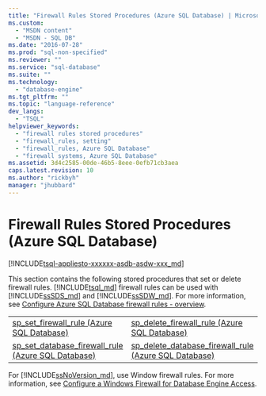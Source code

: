 ```yaml
---
title: "Firewall Rules Stored Procedures (Azure SQL Database) | Microsoft Docs"
ms.custom: 
  - "MSDN content"
  - "MSDN - SQL DB"
ms.date: "2016-07-28"
ms.prod: "sql-non-specified"
ms.reviewer: ""
ms.service: "sql-database"
ms.suite: ""
ms.technology: 
  - "database-engine"
ms.tgt_pltfrm: ""
ms.topic: "language-reference"
dev_langs: 
  - "TSQL"
helpviewer_keywords: 
  - "firewall rules stored procedures"
  - "firewall_rules, setting"
  - "firewall_rules, Azure SQL Database"
  - "firewall systems, Azure SQL Database"
ms.assetid: 3d4c2585-00de-46b5-8eee-0efb71cb3aea
caps.latest.revision: 10
ms.author: "rickbyh"
manager: "jhubbard"
---
```

# Firewall Rules Stored Procedures (Azure SQL Database)
[!INCLUDE[tsql-appliesto-xxxxxx-asdb-asdw-xxx_md](../../../relational-databases/reference/system-dynamic-management-views/includes/tsql-appliesto-xxxxxx-asdb-asdw-xxx-md.md)]

  This section contains the following stored procedures that set or delete firewall rules. [!INCLUDE[tsql_md](../../../advanced-analytics/r-services/includes/tsql-md.md)] firewall rules can be used with [!INCLUDE[ssSDS_md](../../../analysis-services/multidimensional-models/includes/sssds-md.md)] and [!INCLUDE[ssSDW_md](../../../database-engine/configure/windows/includes/sssdw-md.md)]. For more information, see [Configure Azure SQL Database firewall rules - overview](https://azure.microsoft.com/documentation/articles/sql-database-firewall-configure/).
  
 
  
|  |  |  
| - | - |  
|[sp_set_firewall_rule &#40;Azure SQL Database&#41;](../../../relational-databases/reference/system-stored-procedures/sp-set-firewall-rule-azure-sql-database.md)|[sp_delete_firewall_rule &#40;Azure SQL Database&#41;](../../../relational-databases/reference/system-stored-procedures/sp-delete-firewall-rule-azure-sql-database.md)|  
|[sp_set_database_firewall_rule &#40;Azure SQL Database&#41;](../../../relational-databases/reference/system-stored-procedures/sp-set-database-firewall-rule-azure-sql-database.md)|[sp_delete_database_firewall_rule &#40;Azure SQL Database&#41;](../../../relational-databases/reference/system-stored-procedures/sp-delete-database-firewall-rule-azure-sql-database.md)|  
  
For [!INCLUDE[ssNoVersion_md](../../../advanced-analytics/r-services/includes/ssnoversion-md.md)], use Window firewall rules. For more information, see [Configure a Windows Firewall for Database Engine Access](../../../database-engine/configure/windows/configure-a-windows-firewall-for-database-engine-access.md).   
  

